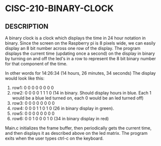 # CISC-210-BINARY-CLOCK
## DESCRIPTION
A binary clock is a clock which displays the time in 24 hour notation in binary. Since the screen on the Raspberry pi is 8 pixels wide, we can easily display an 8 bit number across one row of the display. The program displays the current time (updating once a second) on the display in binary by turning on and off the led's in a row to represent the 8 bit binary number for that component of the time. 

In other words for 14:26:34 (14 hours, 26 minutes, 34 seconds) The display would look like this:

1. row1: 0 0 0 0 0 0 0 0
2. row2: 0 0 0 0 1 1 1 0 (14 in binary.  Should display hours in blue.  Each 1 would be a blue led turned on, each 0 would be an led turned off)
3. row3: 0 0 0 0 0 0 0 0
4. row4: 0 0 0 1 1 0 1 0 (26 in binary display in green).
5. row5: 0 0 0 0 0 0 0 0
6. row6: 0 0 1 0 0 0 1 0 (34 in binary display in red)

Main.c initializes the frame buffer, then periodically gets the current time, and then displays it as described above on the led matrix.  The program exits when the user types ctrl-c on the keyboard.
